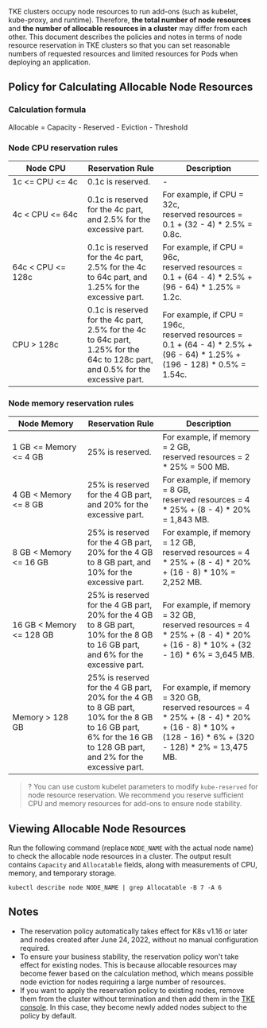 

TKE clusters occupy node resources to run add-ons (such as kubelet, kube-proxy, and runtime). Therefore, **the total number of node resources** and **the number of allocable resources in a cluster** may differ from each other. This document describes the policies and notes in terms of node resource reservation in TKE clusters so that you can set reasonable numbers of requested resources and limited resources for Pods when deploying an application.

## Policy for Calculating Allocable Node Resources

### Calculation formula
Allocable = Capacity - Reserved - Eviction - Threshold

### Node CPU reservation rules

<table>
<thead>
  <tr>
    <th width="30%">Node CPU</th>
    <th width="30%">Reservation Rule</th>
    <th>Description</th>
  </tr>
</thead>
<tbody>
  <tr>
    <td>1c &lt;= CPU &lt;= 4c</td>
    <td>0.1c is reserved.</td>
    <td>-</td>
  </tr>
  <tr>
    <td>4c &lt; CPU &lt;= 64c</td>
    <td>0.1c is reserved for the 4c part, and 2.5% for the excessive part.</td>
    <td>For example, if CPU = 32c, <br>reserved resources = 0.1 + (32 - 4) * 2.5% = 0.8c.</td>
  </tr>
  <tr>
    <td>64c &lt; CPU &lt;= 128c</td>
    <td>0.1c is reserved for the 4c part, 2.5% for the 4c to 64c part, and 1.25% for the excessive part.</td>
    <td>For example, if CPU = 96c, <br>reserved resources = 0.1 + (64 - 4) * 2.5% + (96 - 64) * 1.25% = 1.2c.</td>
  </tr>
  <tr>
    <td>CPU &gt; 128c</td>
    <td>0.1c is reserved for the 4c part, 2.5% for the 4c to 64c part, 1.25% for the 64c to 128c part, and 0.5% for the excessive part.</td>
    <td>For example, if CPU = 196c, <br>reserved resources = 0.1 + (64 - 4) * 2.5% + (96 - 64) * 1.25% + (196 - 128) * 0.5% = 1.54c.</td>
  </tr>
</tbody>
</table>

### Node memory reservation rules

<table>
<thead>
  <tr>
    <th width="30%">Node Memory</th>
    <th width="30%">Reservation Rule</th>
    <th>Description</th>
  </tr>
</thead>
<tbody>
  <tr>
    <td>1 GB &lt;= Memory &lt;= 4 GB</td>
    <td>25% is reserved.</td>
    <td>For example, if memory = 2 GB, <br>reserved resources = 2 * 25% = 500 MB.</td>
  </tr>
  <tr>
    <td>4 GB &lt; Memory &lt;= 8 GB</td>
    <td>25% is reserved for the 4 GB part, and 20% for the excessive part.</td>
    <td>For example, if memory = 8 GB, <br>reserved resources = 4 * 25% + (8 - 4) * 20% = 1,843 MB.</td>
  </tr>
  <tr>
    <td>8 GB &lt; Memory &lt;= 16 GB</td>
    <td>25% is reserved for the 4 GB part, 20% for the 4 GB to 8 GB part, and 10% for the excessive part.</td>
    <td>For example, if memory = 12 GB, <br>reserved resources = 4 * 25% + (8 - 4) * 20% + (16 - 8) * 10% = 2,252 MB.</td>
  </tr>
  <tr>
    <td>16 GB &lt; Memory &lt;= 128 GB</td>
    <td>25% is reserved for the 4 GB part, 20% for the 4 GB to 8 GB part, 10% for the 8 GB to 16 GB part, and 6% for the excessive part.</td>
    <td>For example, if memory = 32 GB, <br>reserved resources = 4 * 25% + (8 - 4) * 20% + (16 - 8) * 10% + (32 - 16) * 6% = 3,645 MB.</td>
  </tr>
  <tr>
    <td>Memory &gt; 128 GB</td>
    <td>25% is reserved for the 4 GB part, 20% for the 4 GB to 8 GB part, 10% for the 8 GB to 16 GB part, 6% for the 16 GB to 128 GB part, and 2% for the excessive part.</td>
    <td>For example, if memory = 320 GB, <br>reserved resources = 4 * 25% + (8 - 4) * 20% + (16 - 8) * 10% + (128 - 16) * 6% + (320 - 128) * 2% = 13,475 MB.</td>
  </tr>
</tbody>
</table>

>? You can use custom kubelet parameters to modify `kube-reserved` for node resource reservation. We recommend you reserve sufficient CPU and memory resources for add-ons to ensure node stability.

## Viewing Allocable Node Resources
Run the following command (replace `NODE_NAME` with the actual node name) to check the allocable node resources in a cluster. The output result contains `Capacity` and `Allocatable` fields, along with measurements of CPU, memory, and temporary storage.

```
kubectl describe node NODE_NAME | grep Allocatable -B 7 -A 6
```

## Notes
- The reservation policy automatically takes effect for K8s v1.16 or later and nodes created after June 24, 2022, without no manual configuration required.
- To ensure your business stability, the reservation policy won't take effect for existing nodes. This is because allocable resources may become fewer based on the calculation method, which means possible node eviction for nodes requiring a large number of resources.
- If you want to apply the reservation policy to existing nodes, remove them from the cluster without termination and then add them in the [TKE console](https://console.cloud.tencent.com/tke2/cluster). In this case, they become newly added nodes subject to the policy by default.

